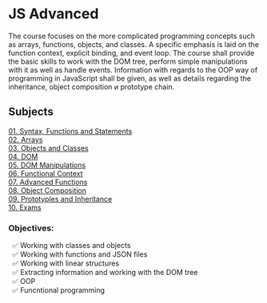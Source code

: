 # JS Advanced 

The course focuses on the more complicated programming concepts such as arrays, functions, objects, and classes. A specific emphasis is laid on the function context, explicit binding, and event loop. The course shall provide the basic skills to work with the DOM tree, perform simple manipulations with it as well as handle events. Information with regards to the OOP way of programming in JavaScript shall be given, as well as details regarding the inheritance, object composition и prototype chain.

## Subjects
[01. Syntax, Functions and Statements](https://github.com/Tony-Ivanova/SoftUni/tree/main/JS%20Courses/02.01.%20JS%20Advanced)  
[02. Arrays](https://github.com/Tony-Ivanova/SoftUni/tree/main/JS%20Courses/02.01.%20JS%20Advanced/02.%20Arrays)  
[03. Objects and Classes](https://github.com/Tony-Ivanova/SoftUni/tree/main/JS%20Courses/02.01.%20JS%20Advanced/03.%20Objects%20%26%20Classes)  
[04. DOM](https://github.com/Tony-Ivanova/SoftUni/tree/main/JS%20Courses/02.01.%20JS%20Advanced/04.%20DOM)  
[05. DOM Manipulations](https://github.com/Tony-Ivanova/SoftUni/tree/main/JS%20Courses/02.01.%20JS%20Advanced/05.%20DOM%20Manipulations)  
[06. Functional Context](https://github.com/Tony-Ivanova/SoftUni/tree/main/JS%20Courses/02.01.%20JS%20Advanced/06.%20Functional%20Context)  
[07. Advanced Functions](https://github.com/Tony-Ivanova/SoftUni/tree/main/JS%20Courses/02.01.%20JS%20Advanced/07.%20Advanced%20Functions)  
[08. Object Composition](https://github.com/Tony-Ivanova/SoftUni/tree/main/JS%20Courses/02.01.%20JS%20Advanced/08.%20Object%20Composition/02.%20Exercise)  
[09. Prototyples and Inheritance](https://github.com/Tony-Ivanova/SoftUni/tree/main/JS%20Courses/02.01.%20JS%20Advanced/09.%20Prototypes%20and%20Inheritance/02.%20Exercise)  
[10. Exams](https://github.com/Tony-Ivanova/SoftUni/tree/main/JS%20Courses/02.01.%20JS%20Advanced/10.%20Exams)  

### Objectives:  
 &nbsp; :white_check_mark: Working with classes and objects    
 &nbsp; :white_check_mark: Working with functions and JSON files  
 &nbsp; :white_check_mark: Working with linear structures  
 &nbsp; :white_check_mark: Extracting information and working with the DOM tree  
 &nbsp; :white_check_mark: OOP  
 &nbsp; :white_check_mark: Funcntional programming  
